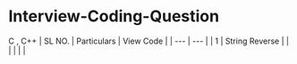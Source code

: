 # Interview-Coding-Question
C , C++
| SL NO. | Particulars | View Code |
| --- | --- |
| 1 | String Reverse | |
|   |                | |
